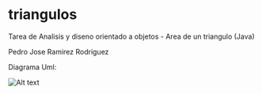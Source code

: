 # triangulos
Tarea de Analisis y diseno orientado a objetos - Area de un triangulo (Java)


Pedro Jose Ramirez Rodriguez

Diagrama Uml:

![Alt text](https://res.cloudinary.com/dvklp7oks/image/upload/v1612302296/triangulos/uml_qova3m.jpg "UML del programa")
